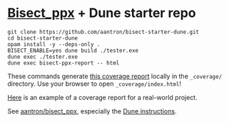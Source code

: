 # [Bisect_ppx][bisect] + Dune starter repo

```
git clone https://github.com/aantron/bisect-starter-dune.git
cd bisect-starter-dune
opam install -y --deps-only .
BISECT_ENABLE=yes dune build ./tester.exe
dune exec ./tester.exe
dune exec bisect-ppx-report -- html
```

These commands generate
[this coverage report](https://aantron.github.io/bisect-starter-dune/) locally
in the `_coverage/` directory. Use your browser to open `_coverage/index.html`!

[Here][demo] is an example of a coverage report for a real-world project.

See [aantron/bisect_ppx][bisect], especially the
[Dune instructions][dune-instructions].

[bisect]: https://github.com/aantron/bisect_ppx
[dune-instructions]: https://github.com/aantron/bisect_ppx#Dune
[demo]: https://aantron.github.io/bisect_ppx/demo/

